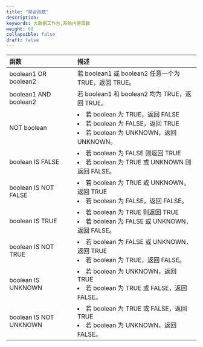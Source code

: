 ```yaml
---
title: "聚合函数"
description:  
keywords: 大数据工作台,系统内置函数
weight: 60
collapsible: false
draft: false
---
```




| 函数                   | 描述                                                         |
| :--------------------- | :----------------------------------------------------------- |
| boolean1 OR boolean2   | 若 boolean1 或 boolean2 任意一个为 TRUE，返回 TRUE。         |
| boolean1 AND boolean2  | 若 boolean1 和 boolean2 均为 TRUE，返回 TRUE。               |
| NOT boolean            | <li>若 boolean 为 TRUE，返回 FALSE<li>若 boolean 为 FALSE，返回 TRUE<li>若 boolean 为 UNKNOWN，返回 UNKNOWN。 |
| boolean IS FALSE       | <li>若 boolean 为 FALSE 则返回 TRUE<li>若 boolean 为 TRUE 或 UNKNOWN 则返回 FALSE。 |
| boolean IS NOT FALSE   | <li>若 boolean 为 TRUE 或 UNKNOWN，返回 TRUE<li>若 boolean 为 FALSE，返回 FALSE。 |
| boolean IS TRUE        | <li>若 boolean 为 TRUE 则返回 TRUE<li>若 boolean 为 FALSE 或 UNKNOWN，返回 FALSE。 |
| boolean IS NOT TRUE    | <li>若 boolean 为 FALSE 或 UNKNOWN，返回 TRUE<li>若 boolean 为 TRUE，返回 FALSE。 |
| boolean IS UNKNOWN     | <li>若 boolean 为 UNKNOWN，返回 TRUE<li>若 boolean 为 TRUE 或 FALSE，返回 FALSE。 |
| boolean IS NOT UNKNOWN | <li>若 boolean 为 TRUE 或 FALSE，返回 TRUE<li>若 boolean 为 UNKNOWN，返回 FALSE。 |

